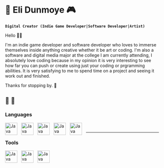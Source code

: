 # 👾 Eli Dunmoye 🎮

**`Digital Creator (Indie Game Developer|Software Developer|Artist)`**

Hello 🖐🏾

I'm an indie game developer and software developer who loves to immerse themselves inside anything creative whether it be art or coding. I'm also a software and digital media major at the college I am currently attending, I absolutely love coding because in my opinion it is very interesting to see how far you can push or create using just your coding or prgramming abilities. It is very satisfying to me to spend time on a project and seeing it work out and finished.

Thanks for stopping by. 🍂

🍃 💭
---
### Languages
<img align="left" alt="Java" width="40px" style="padding-right:10px;" src="https://cdn.jsdelivr.net/gh/devicons/devicon/icons/java/java-original.svg"/>
<img align="left" alt="Java" width="40px" style="padding-right:10px;" src="https://cdn.jsdelivr.net/gh/devicons/devicon/icons/javascript/javascript-plain.svg"/>
<img align="left" alt="Java" width="40px" style="padding-right:10px;" src="https://cdn.jsdelivr.net/gh/devicons/devicon/icons/python/python-original.svg"/>
<img align="left" alt="Java" width="40px" style="padding-right:10px;" src="https://cdn.jsdelivr.net/gh/devicons/devicon/icons/unity/unity-original.svg"/>
<img align="left" alt="Java" width="40px" style="padding-right:10px;" src="https://cdn.jsdelivr.net/gh/devicons/devicon/icons/html5/html5-plain.svg"/>
<br/>

---
### Tools
<img align="left" alt="Java" width="40px" style="padding-right:10px;" src="https://cdn.jsdelivr.net/gh/devicons/devicon/icons/visualstudio/visualstudio-plain.svg"/>
<img align="left" alt="Java" width="40px" style="padding-right:10px;" src="https://cdn.jsdelivr.net/gh/devicons/devicon/icons/intellij/intellij-plain.svg"/>
<img align="left" alt="Java" width="40px" style="padding-right:10px;" src="https://icon.icepanel.io/Technology/svg/Ren%27Py.svg"/>
          
          

          
